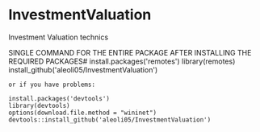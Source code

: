 # InvestmentValuation
Investment Valuation technics 

SINGLE COMMAND FOR THE ENTIRE PACKAGE AFTER INSTALLING THE REQUIRED PACKAGES#
    install.packages('remotes')
    library(remotes)
    install_github('aleoli05/InvestmentValuation')
    
    or if you have problems:
    
    install.packages('devtools')
    library(devtools)
    options(download.file.method = "wininet") 
    devtools::install_github('aleoli05/InvestmentValuation')
